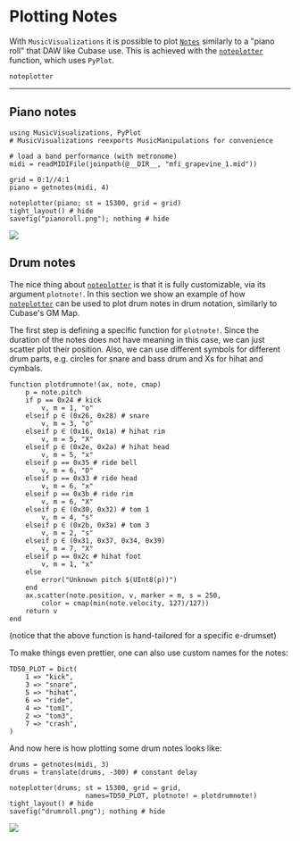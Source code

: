 # Plotting Notes
With `MusicVisualizations` it is possible to plot [`Notes`](@ref) similarly to a "piano roll" that DAW like Cubase use. This is achieved with the [`noteplotter`](@ref) function, which uses `PyPlot`.

```@docs
noteplotter
```
---

## Piano notes
```@example noteplot
using MusicVisualizations, PyPlot
# MusicVisualizations reexports MusicManipulations for convenience

# load a band performance (with metronome)
midi = readMIDIFile(joinpath(@__DIR__, "mfi_grapevine_1.mid"))

grid = 0:1//4:1
piano = getnotes(midi, 4)
```
```@example noteplot
noteplotter(piano; st = 15300, grid = grid)
tight_layout() # hide
savefig("pianoroll.png"); nothing # hide
```
![](pianoroll.png)

## Drum notes
The nice thing about [`noteplotter`](@ref) is that it is fully customizable, via its argument `plotnote!`. In this section we show an example of how [`noteplotter`](@ref) can be used to plot drum notes in drum notation, similarly to Cubase's GM Map.

The first step is defining a specific function for `plotnote!`. Since the duration of the notes does not have meaning in this case, we can just scatter plot their position. Also, we can use different symbols for different drum parts, e.g. circles for snare and bass drum and Xs for hihat and cymbals.

```@example noteplot
function plotdrumnote!(ax, note, cmap)
    p = note.pitch
    if p == 0x24 # kick
        v, m = 1, "o"
    elseif p ∈ (0x26, 0x28) # snare
        v, m = 3, "o"
    elseif p ∈ (0x16, 0x1a) # hihat rim
        v, m = 5, "X"
    elseif p ∈ (0x2e, 0x2a) # hihat head
        v, m = 5, "x"
    elseif p == 0x35 # ride bell
        v, m = 6, "D"
    elseif p == 0x33 # ride head
        v, m = 6, "x"
    elseif p == 0x3b # ride rim
        v, m = 6, "X"
    elseif p ∈ (0x30, 0x32) # tom 1
        v, m = 4, "s"
    elseif p ∈ (0x2b, 0x3a) # tom 3
        v, m = 2, "s"
    elseif p ∈ (0x31, 0x37, 0x34, 0x39)
        v, m = 7, "X"
    elseif p == 0x2c # hihat foot
        v, m = 1, "x"
    else
        error("Unknown pitch $(UInt8(p))")
    end
    ax.scatter(note.position, v, marker = m, s = 250,
        color = cmap(min(note.velocity, 127)/127))
    return v
end
```
(notice that the above function is hand-tailored for a specific e-drumset)

To make things even prettier, one can also use custom names for the notes:
```@example noteplot
TD50_PLOT = Dict(
    1 => "kick",
    3 => "snare",
    5 => "hihat",
    6 => "ride",
    4 => "tom1",
    2 => "tom3",
    7 => "crash",
)
```

And now here is how plotting some drum notes looks like:
```@example noteplot
drums = getnotes(midi, 3)
drums = translate(drums, -300) # constant delay

noteplotter(drums; st = 15300, grid = grid,
                   names=TD50_PLOT, plotnote! = plotdrumnote!)
tight_layout() # hide
savefig("drumroll.png"); nothing # hide
```
![](drumroll.png)

